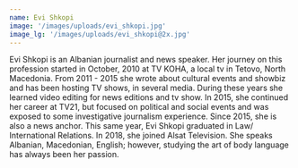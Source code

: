 ```yaml
---
name: Evi Shkopi
image: '/images/uploads/evi_shkopi.jpg'
image_lg: '/images/uploads/evi_shkopi@2x.jpg'
---
```


Evi Shkopi is an Albanian journalist and news speaker. Her journey on this profession started in October, 2010 at TV KOHA, a local tv in Tetovo, North Macedonia.  From 2011 - 2015 she wrote about cultural events and showbiz and has been hosting TV shows, in several media. During these years she learned video editing for news editions and tv show. In 2015, she continued her career at TV21, but focused on political and social events and was exposed to some investigative journalism experience. Since 2015, she is also a news anchor. This same year, Evi Shkopi graduated in Law/ International Relations.  In 2018, she joined Alsat Television. She speaks Albanian, Macedonian, English; however, studying the art of body language has always been her passion. 